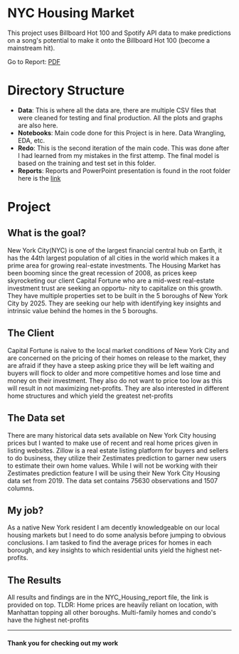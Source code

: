 NYC Housing Market
==============================

This project uses Billboard Hot 100 and Spotify API data to make predictions on a song's potential to make it onto the Billboard Hot 100 (become a mainstream hit).

Go to Report: [PDF](https://github.com/izinex/Springboard-Data-Science/blob/master/Capstone%202%20-%20NYC%20Housing%20Prediction/NYC_Housing_Report.pdf)


Directory Structure
==============================

- **Data**: This is where all the data are, there are multiple CSV files that were cleaned for testing and final production. All the plots and graphs are also here.
- **Notebooks**: Main code done for this Project is in here. Data Wrangling, EDA, etc. 
- **Redo**: This is the second iteration of the main code. This was done after I had learned from my mistakes in the first attemp. The final model is based on the training and test set in this folder. 
- **Reports**: Reports and PowerPoint presentation is found in the root folder here is the [link](https://github.com/izinex/Springboard-Data-Science/tree/master/Capstone%202%20-%20NYC%20Housing%20Prediction)


Project 
==============================

## What is the goal?
New York City(NYC) is one of the largest financial central hub on Earth, it has
the 44th largest population of all cities in the world which makes it a prime area
for growing real-estate investments. The Housing Market has been booming
since the great recession of 2008, as prices keep skyrocketing our client Capital
Fortune who are a mid-west real-estate investment trust are seeking an opportu-
nity to capitalize on this growth. They have multiple properties set to be built
in the 5 boroughs of New York City by 2025. They are seeking our help with
identifying key insights and intrinsic value behind the homes in the 5 boroughs.

## The Client
Capital Fortune is naive to the local market conditions of New York City and are concerned on the pricing of their homes on release to the market, they are afraid if they have a steep asking price they will be left waiting and buyers will flock to older and more competitive homes and lose time and money on their investment. 
They also do not want to price too low as this will result in not maximizing net-profits. They are also interested in different home structures and which yield the greatest net-profits
 
## The Data set

There are many historical data sets available on New York City housing prices but I wanted to make use of recent and real home prices given in listing websites. 
Zillow is a real estate listing platform for buyers and sellers to do business, they utilize their Zestimates prediction to garner new users to estimate their own home values. 
While I will not be working with their Zestimates prediction feature I will be using their New York City Housing data set from 2019. The data set contains 75630 observations and 1507 columns.
## My job?

As a native New York resident I am decently knowledgeable on our local housing
markets but I need to do some analysis before jumping to obvious conclusions. I
am tasked to find the average prices for homes in each borough, and key insights
to which residential units yield the highest net-profits.

## The Results
All results and findings are in the NYC_Housing_report file, the link is provided on top. 
TLDR: Home prices are heavily reliant on location, with Manhattan topping all other boroughs. 
Multi-family homes and condo's have the highest net-profits


---

#### Thank you for checking out my work 
